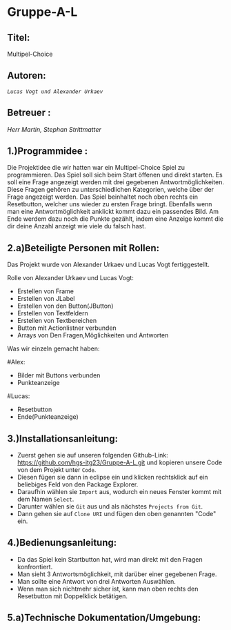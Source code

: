 # Gruppe-A-L

## **Titel**: 

Multipel-Choice 

## **Autoren**: 

*`Lucas Vogt und Alexander Urkaev`* 

##  **Betreuer** : 

*Herr  Martin, Stephan Strittmatter*

## **1.)Programmidee** : 
Die Projektidee die wir hatten war ein Multipel-Choice Spiel zu programmieren. Das Spiel soll sich beim Start öffenen und direkt starten. Es soll eine Frage angezeigt werden mit drei gegebenen Antwortmöglichkeiten. Diese Fragen gehören zu unterschiedlichen Kategorien, welche über der Frage angezeigt werden. Das Spiel beinhaltet noch oben rechts ein Resetbutton, welcher uns wieder zu ersten Frage bringt. Ebenfalls wenn man eine Antwortmöglichkeit anklickt kommt dazu ein passendes Bild.
Am Ende werdem dazu noch die Punkte gezählt, indem eine Anzeige kommt die dir deine Anzahl anzeigt wie viele du falsch hast.

## **2.a)Beteiligte Personen mit Rollen**:
Das Projekt wurde von Alexander Urkaev und Lucas Vogt fertiggestellt.

Rolle von Alexander Urkaev und Lucas Vogt:
- Erstellen von Frame 
- Erstellen von JLabel
- Erstellen von den Button(JButton)
- Erstellen von Textfeldern
- Erstellen von Textbereichen
- Button mit Actionlistner verbunden
- Arrays von Den Fragen,Möglichkeiten und Antworten

Was wir einzeln gemacht haben:

#Alex:
- Bilder mit Buttons verbunden
- Punkteanzeige

#Lucas:
- Resetbutton
- Ende(Punkteanzeige)

## **3.)Installationsanleitung**:

- Zuerst gehen sie auf unseren folgenden Github-Link: https://github.com/hgs-itg23/Gruppe-A-L.git
und kopieren unsere Code von dem Projekt unter `Code`.
- Diesen fügen sie dann in eclipse ein und klicken rechtsklick auf ein beliebiges Feld von den Package Explorer.
- Daraufhin wählen sie `Import` aus, wodurch ein neues Fenster kommt mit dem Namen `Select`.
- Darunter wählen sie `Git` aus und als nächstes `Projects from Git`.
- Dann gehen sie auf `Clone URI` und fügen den oben genannten "Code" ein.

## **4.)Bedienungsanleitung**:
- Da das Spiel kein Startbutton hat, wird man direkt mit den Fragen konfrontiert.
- Man sieht 3 Antwortsmöglichkeit, mit darüber einer gegebenen Frage.
- Man sollte eine Antwort von drei Antworten Auswählen.
- Wenn man sich nichtmehr sicher ist, kann man oben rechts den Resetbutton mit Doppelklick betätigen.

## **5.a)Technische Dokumentation/Umgebung**:





